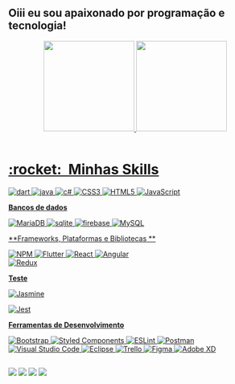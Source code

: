 ## Oiii eu sou apaixonado  por  programação e tecnologia!
<div align="center">
  <a href="https://github.com/uenisSantos">
  <img height="180em" src="https://github-readme-stats.vercel.app/api?username=uenisSantos&show_icons=true&theme=dracula&include_all_commits=true&count_private=true"/>
  <img height="180em" src="https://github-readme-stats.vercel.app/api/top-langs/?username=uenisSantos&layout=compact&langs_count=7&theme=dracula"/>
</div>
<div style="display: inline_block"><br>


<h1> :rocket: &nbsp;Minhas Skills </h1>


![dart](https://img.shields.io/badge/Dart-0175C2?style=for-the-badge&logo=dart&logoColor=white)
	![java](https://img.shields.io/badge/Java-ED8B00?style=for-the-badge&logo=java&logoColor=white)
	![c#](https://img.shields.io/badge/C%23-239120?style=for-the-badge&logo=c-sharp&logoColor=white)
![CSS3](https://img.shields.io/badge/css3-%231572B6.svg?style=for-the-badge&logo=css3&logoColor=white)
![HTML5](https://img.shields.io/badge/html5-%23E34F26.svg?style=for-the-badge&logo=html5&logoColor=white)
	![JavaScript](https://img.shields.io/badge/javascript-%23323330.svg?style=for-the-badge&logo=javascript&logoColor=%23F7DF1E)


  **Bancos de dados**
  
  
  ![MariaDB](https://img.shields.io/badge/MariaDB-003545?style=for-the-badge&logo=mariadb&logoColor=white)
  	 ![sqlite](https://img.shields.io/badge/SQLite-07405E?style=for-the-badge&logo=sqlite&logoColor=white)
  	![firebase](	https://img.shields.io/badge/Firebase-F29D0C?style=for-the-badge&logo=firebase&logoColor=white)
  	  ![MySQL](	https://img.shields.io/badge/MySQL-00000F?style=for-the-badge&logo=mysql&logoColor=white)
  	
  	
**Frameworks, Plataformas e Bibliotecas **


![NPM](https://img.shields.io/badge/NPM-%23000000.svg?style=for-the-badge&logo=npm&logoColor=white)
 ![Flutter](https://img.shields.io/badge/Flutter-02569B?style=for-the-badge&logo=flutter&logoColor=white)
 ![React](https://shields.io/badge/react-black?logo=react&style=for-the-badge)
 ![Angular](https://img.shields.io/badge/angular-%23DD0031.svg?style=for-the-badge&logo=angular&logoColor=white)		
![Redux](https://img.shields.io/badge/redux-%23593d88.svg?style=for-the-badge&logo=redux&logoColor=white)
	

 **Teste**
	
 ![Jasmine](https://img.shields.io/badge/-Jasmine-%238A4182?style=for-the-badge&logo=Jasmine&logoColor=white)
	
 ![Jest](https://img.shields.io/badge/-jest-%23C21325?style=for-the-badge&logo=jest&logoColor=white)

**Ferramentas de Desenvolvimento**



![Bootstrap](https://img.shields.io/badge/bootstrap-%23563D7C.svg?style=for-the-badge&logo=bootstrap&logoColor=white)
![Styled Components](https://img.shields.io/badge/styled--components-DB7093?style=for-the-badge&logo=styled-components&logoColor=white)
![ESLint](https://img.shields.io/badge/ESLint-4B3263?style=for-the-badge&logo=eslint&logoColor=white)
 ![Postman](https://img.shields.io/badge/-Postman-333333?style=flat&logo=postman)
  ![Visual Studio Code](https://img.shields.io/badge/-Visual%20Studio%20Code-333333?style=flat&logo=visual-studio-code&logoColor=007ACC)
  ![Eclipse](https://img.shields.io/badge/-Eclipse-333333?style=flat&logo=eclipse-ide&logoColor=2C2255)
  ![Trello](https://img.shields.io/badge/-Trello-333333?style=flat&logo=trello&logoColor=007ACC)
  ![Figma](https://img.shields.io/badge/-Figma-333333?style=flat&logo=figma&logoColor=007ACC)
  ![Adobe XD](https://img.shields.io/badge/-Adobe%20XD-333333?style=flat&logo=adobe-xd&logoColor=007ACC)
	
	
	
	
##
  <a href="https://www.instagram.com/uenis_santos/" target="_blank"><img src="https://img.shields.io/badge/-Instagram-%23E4405F?style=for-the-badge&logo=instagram&logoColor=white" target="_blank"></a>
 <a href="https://discord.com/channels/@me/908840928184254474" target="_blank"><img src="https://img.shields.io/badge/Discord-7289DA?style=for-the-badge&logo=discord&logoColor=white" target="_blank"></a> 
  <a href = "mailto:uenisprogramador@gmail.com"><img src="https://img.shields.io/badge/-Gmail-%23333?style=for-the-badge&logo=gmail&logoColor=white" target="_blank"></a>
  <a href="https://www.linkedin.com/in/uenis-santos-69a5bb1b9/" target="_blank"><img src="https://img.shields.io/badge/-LinkedIn-%230077B5?style=for-the-badge&logo=linkedin&logoColor=white" target="_blank"></a>
</div>
